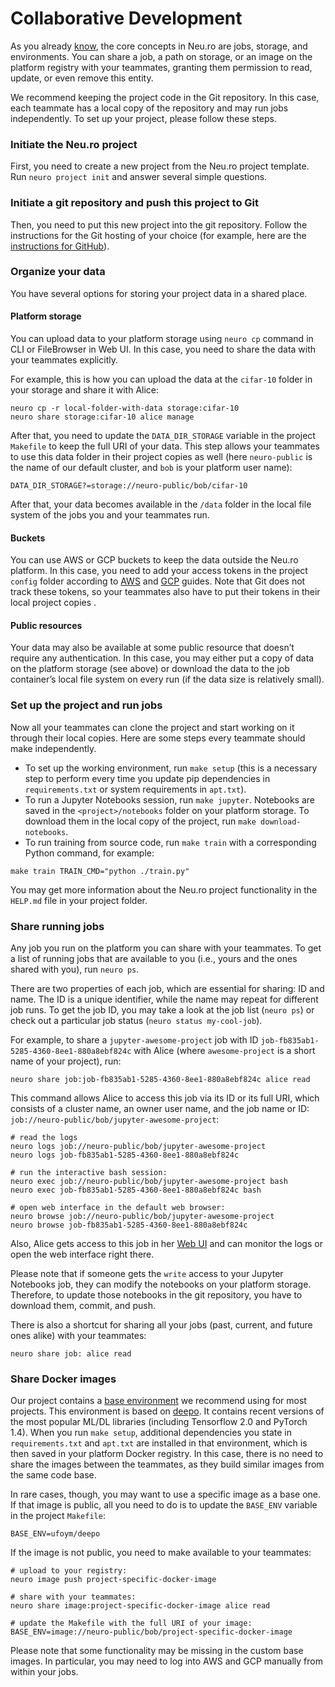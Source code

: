 # Collaborative Development

As you already [know](getting-started.md#understanding-core-concepts), the core concepts in Neu.ro are jobs, storage, and environments. You can share a job, a path on storage, or an image on the platform registry with your teammates, granting them permission to read, update, or even remove this entity.

We recommend keeping the project code in the Git repository. In this case, each teammate has a local copy of the repository and may run jobs independently. To set up your project, please follow these steps.

### Initiate the Neu.ro project

First, you need to create a new project from the Neu.ro project template. Run `neuro project init` and answer several simple questions.

### Initiate a git repository and push this project to Git

Then, you need to put this new project into the git repository. Follow the instructions for the Git hosting of your choice \(for example, here are the [instructions for GitHub](https://help.github.com/en/github/importing-your-projects-to-github/adding-an-existing-project-to-github-using-the-command-line)\).

### Organize your data

You have several options for storing your project data in a shared place.

#### Platform storage

You can upload data to your platform storage using `neuro cp` command in CLI or FileBrowser in Web UI. In this case, you need to share the data with your teammates explicitly.

For example, this is how you can upload the data at the `cifar-10` folder in your storage and share it with Alice:

```text
neuro cp -r local-folder-with-data storage:cifar-10
neuro share storage:cifar-10 alice manage
```

After that, you need to update the `DATA_DIR_STORAGE` variable in the project `Makefile` to keep the full URI of your data. This step allows your teammates to use this data folder in their project copies as well \(here `neuro-public` is the name of our default cluster, and `bob` is your platform user name\):

```text
DATA_DIR_STORAGE?=storage://neuro-public/bob/cifar-10
```

After that, your data becomes available in the `/data` folder in the local file system of the jobs you and your teammates run.

#### Buckets

You can use AWS or GCP buckets to keep the data outside the Neu.ro platform. In this case, you need to add your access tokens in the project `config` folder according to [AWS](https://docs.neu.ro/toolbox/accessing-object-storage-in-aws) and [GCP](https://docs.neu.ro/toolbox/accessing-object-storage-in-gcp) guides. Note that Git does not track these tokens, so your teammates also have to put their tokens in their local project copies .

#### Public resources

Your data may also be available at some public resource that doesn’t require any authentication. In this case, you may either put a copy of data on the platform storage \(see above\) or download the data to the job container’s local file system on every run \(if the data size is relatively small\).

### Set up the project and run jobs

Now all your teammates can clone the project and start working on it through their local copies. Here are some steps every teammate should make independently.

* To set up the working environment, run `make setup` \(this is a necessary step to perform every time you update pip dependencies in `requirements.txt` or system requirements in `apt.txt`\). 
* To run a Jupyter Notebooks session, run `make jupyter`. Notebooks are saved in the `<project>/notebooks` folder on your platform storage. To download them in the local copy of the project, run `make download-notebooks`.
* To run training from source code, run `make train` with a corresponding Python command, for example:

```text
make train TRAIN_CMD="python ./train.py"
```

You may get more information about the Neu.ro project functionality in the `HELP.md` file in your project folder.

### Share running jobs 

Any job you run on the platform you can share with your teammates. To get a list of running jobs that are available to you \(i.e., yours and the ones shared with you\), run `neuro ps`. 

There are two properties of each job, which are essential for sharing: ID and name. The ID is a unique identifier, while the name may repeat for different job runs. To get the job ID, you may take a look at the job list \(`neuro ps`\) or check out a particular job status \(`neuro status my-cool-job`\).

For example, to share a `jupyter-awesome-project` job with ID `job-fb835ab1-5285-4360-8ee1-880a8ebf824c` with Alice \(where `awesome-project` is a short name of your project\), run:

```text
neuro share job:job-fb835ab1-5285-4360-8ee1-880a8ebf824c alice read
```

This command allows Alice to access this job via its ID or its full URI, which consists of a cluster name, an owner user name, and the job name or ID: `job://neuro-public/bob/jupyter-awesome-project`:

```text
# read the logs
neuro logs job://neuro-public/bob/jupyter-awesome-project
neuro logs job-fb835ab1-5285-4360-8ee1-880a8ebf824c   

# run the interactive bash session:
neuro exec job://neuro-public/bob/jupyter-awesome-project bash  
neuro exec job-fb835ab1-5285-4360-8ee1-880a8ebf824c bash   
    
# open web interface in the default web browser:
neuro browse job://neuro-public/bob/jupyter-awesome-project 
neuro browse job-fb835ab1-5285-4360-8ee1-880a8ebf824c
```

Also, Alice gets access to this job in her [Web UI](https://app.neu.ro/) and can monitor the logs or open the web interface right there.

Please note that if someone gets the `write` access to your Jupyter Notebooks job, they can modify the notebooks on your platform storage. Therefore, to update those notebooks in the git repository, you have to download them, commit, and push.

There is also a shortcut for sharing all your jobs \(past, current, and future ones alike\) with your teammates:

```text
neuro share job: alice read
```

### Share Docker images 

Our project contains a [base environment](https://hub.docker.com/r/neuromation/base) we recommend using for most projects. This environment is based on [deepo](https://github.com/ufoym/deepo). It contains recent versions of the most popular ML/DL libraries \(including Tensorflow 2.0 and PyTorch 1.4\). When you run `make setup`, additional dependencies you state in `requirements.txt` and `apt.txt` are installed in that environment, which is then saved in your platform Docker registry. In this case, there is no need to share the images between the teammates, as they build similar images from the same code base.

In rare cases, though, you may want to use a specific image as a base one. If that image is public, all you need to do is to update the `BASE_ENV` variable in the project `Makefile`:

```text
BASE_ENV=ufoym/deepo
```

If the image is not public, you need to make available to your teammates:

```text
# upload to your registry:
neuro image push project-specific-docker-image

# share with your teammates:
neuro share image:project-specific-docker-image alice read

# update the Makefile with the full URI of your image:
BASE_ENV=image://neuro-public/bob/project-specific-docker-image
```

Please note that some functionality may be missing in the custom base images. In particular, you may need to log into AWS and GCP manually from within your jobs. 

